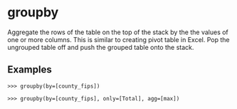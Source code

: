 # groupby

Aggregate the rows of the table on the top of the stack by the the values of one or more columns.
This is similar to creating pivot table in Excel.
Pop the ungrouped table off and push the grouped table onto the stack.

## Examples

`>>> groupby(by=[county_fips])`

`>>> groupby(by=[county_fips], only=[Total], agg=[max])`
